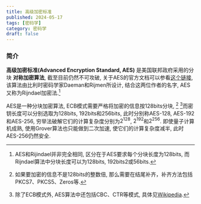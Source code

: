 ```yaml
---
title: 高级加密标准
published: 2024-05-17
tags: [密码学]
category: 密码学
draft: false
---
```


### 简介

**高级加密标准(Advanced Encryption Standard, AES)** 是美国联邦政府采用的分块 **对称加密算法**, 截至目前仍然不可攻破, 关于AES的官方文档可以参看[这个链接](https://doi.org/10.6028/NIST.FIPS.197-upd1), 该算法由比利时密码学家Daeman和Rijmen所设计, 结合这两位作者的名字, AES又称为Rijndael加密法.[^1] 

[^1]: AES和Rijindael并非完全相同, 区分在于AES要求每个分块长度为128bits, 而Rijndael算法中分块长度可以为128bits, 192bits2或56bits.

AES是一种分块加密算法, ECB模式需要严格将加密的信息按128bits分块, [^2] [^3]而密钥长度可以分别选取为128bits, 192bits和256bits, 此时分别称AES-128, AES-192和AES-256, 穷举法破解它们的计算复杂度分别为$2^{128}$, $2^{192}$和$2^{256}$. 即使量子计算机成熟, 使用Grover算法也只能做到二次加速, 使它们的计算复杂度减半, 此时AES-256仍然安全.

[^3]: 除了ECB模式外, AES算法中还包括CBC、CTR等模式, 具体见[Wikipedia](https://en.wikipedia.org/wiki/Advanced_Encryption_Standard).
[^2]: 如果要加密的信息不是128bits的整数倍, 那么需要在结尾补齐，补齐方法包括PKCS7、PKCS5、Zeros等. 
